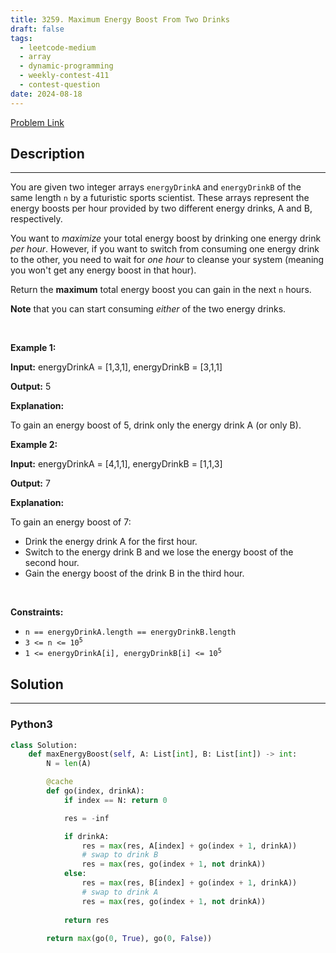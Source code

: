 ```yaml
---
title: 3259. Maximum Energy Boost From Two Drinks
draft: false
tags: 
  - leetcode-medium
  - array
  - dynamic-programming
  - weekly-contest-411
  - contest-question
date: 2024-08-18
---
```


[Problem Link](https://leetcode.com/problems/maximum-energy-boost-from-two-drinks/)

## Description

---
<p>You are given two integer arrays <code>energyDrinkA</code> and <code>energyDrinkB</code> of the same length <code>n</code> by a futuristic sports scientist. These arrays represent the energy boosts per hour provided by two different energy drinks, A and B, respectively.</p>

<p>You want to <em>maximize</em> your total energy boost by drinking one energy drink <em>per hour</em>. However, if you want to switch from consuming one energy drink to the other, you need to wait for <em>one hour</em> to cleanse your system (meaning you won&#39;t get any energy boost in that hour).</p>

<p>Return the <strong>maximum</strong> total energy boost you can gain in the next <code>n</code> hours.</p>

<p><strong>Note</strong> that you can start consuming <em>either</em> of the two energy drinks.</p>

<p>&nbsp;</p>
<p><strong class="example">Example 1:</strong></p>

<div class="example-block">
<p><strong>Input:</strong> energyDrinkA<span class="example-io"> = [1,3,1], </span>energyDrinkB<span class="example-io"> = [3,1,1]</span></p>

<p><strong>Output:</strong> <span class="example-io">5</span></p>

<p><strong>Explanation:</strong></p>

<p>To gain an energy boost of 5, drink only the energy drink A (or only B).</p>
</div>

<p><strong class="example">Example 2:</strong></p>

<div class="example-block">
<p><strong>Input:</strong> energyDrinkA<span class="example-io"> = [4,1,1], </span>energyDrinkB<span class="example-io"> = [1,1,3]</span></p>

<p><strong>Output:</strong> <span class="example-io">7</span></p>

<p><strong>Explanation:</strong></p>

<p>To gain an energy boost of 7:</p>

<ul>
	<li>Drink the energy drink A for the first hour.</li>
	<li>Switch to the energy drink B and we lose the energy boost of the second hour.</li>
	<li>Gain the energy boost of the drink B in the third hour.</li>
</ul>
</div>

<p>&nbsp;</p>
<p><strong>Constraints:</strong></p>

<ul>
	<li><code>n == energyDrinkA.length == energyDrinkB.length</code></li>
	<li><code>3 &lt;= n &lt;= 10<sup>5</sup></code></li>
	<li><code>1 &lt;= energyDrinkA[i], energyDrinkB[i] &lt;= 10<sup>5</sup></code></li>
</ul>


## Solution

---
### Python3
``` py title='maximum-energy-boost-from-two-drinks'
class Solution:
    def maxEnergyBoost(self, A: List[int], B: List[int]) -> int:
        N = len(A)

        @cache
        def go(index, drinkA):
            if index == N: return 0

            res = -inf

            if drinkA:
                res = max(res, A[index] + go(index + 1, drinkA))
                # swap to drink B
                res = max(res, go(index + 1, not drinkA))
            else:
                res = max(res, B[index] + go(index + 1, drinkA))
                # swap to drink A
                res = max(res, go(index + 1, not drinkA))
            
            return res
        
        return max(go(0, True), go(0, False))
```


